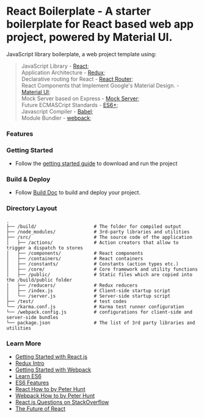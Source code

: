 # React Boilerplate - A starter boilerplate for React based web app project, powered by Material UI.


JavaScript library boilerplate, a web project template using:  
> JavaScript Library - [React](https://facebook.github.io/react/);   
> Application Architecture - [Redux](http://redux.js.org/);  
> Declarative routing for React - [React Router](https://github.com/ReactTraining/react-router);  
> React Components that Implement Google's Material Design.  - [Material UI](https://github.com/callemall/material-ui);  
> Mock Server based on Express - [Mock Server](https://shinxi.github.io/react/#/6/1);  
> Future ECMASCript Standards - [ES6+](http://babeljs.io/docs/learn-es2015/);  
> Javascript Compiler - [Babel](http://babeljs.io/);  
> Module Bundler - [webpack](http://webpack.github.io/docs/tutorials/getting-started/);  

### Features

### Getting Started

  * Follow the [getting started guide](./getting-started.md) to download and run the project

### Build & Deploy
  * Follow [Build Doc](./build.md) to build and deploy your project.

### Directory Layout

```
.
├── /build/                     # The folder for compiled output
├── /node_modules/              # 3rd-party libraries and utilities
├── /src/                       # The source code of the application
│   ├── /actions/               # Action creators that allow to trigger a dispatch to stores
│   ├── /components/            # React components
│   ├── /containers/            # React containers
│   ├── /constants/             # Constants (action types etc.)
│   ├── /core/                  # Core framework and utility functions
│   ├── /public/                # Static files which are copied into the /build/public folder
│   ├── /reducers/              # Redux reducers
│   ├── /index.js               # Client-side startup script
│   └── /server.js              # Server-side startup script
├── /test/                      # test codes
└── /karma.conf.js              # Karma test runner configuration
└── /webpack.config.js          # configurations for client-side and server-side bundles
└── package.json                # The list of 3rd party libraries and utilities
```

### Learn More

  * [Getting Started with React.js](http://facebook.github.io/react/)
  * [Redux Intro](http://redux.js.org/)
  * [Getting Started with Webpack](https://webpack.github.io/docs/tutorials/getting-started/)
  * [Learn ES6](https://babeljs.io/docs/learn-es6/)
  * [ES6 Features](https://github.com/lukehoban/es6features#readme)
  * [React How to by Peter Hunt](https://github.com/petehunt/react-howto)
  * [Webpack How to by Peter Hunt](https://github.com/petehunt/webpack-howto)
  * [React.js Questions on StackOverflow](http://stackoverflow.com/questions/tagged/reactjs)
  * [The Future of React](https://github.com/reactjs/react-future)